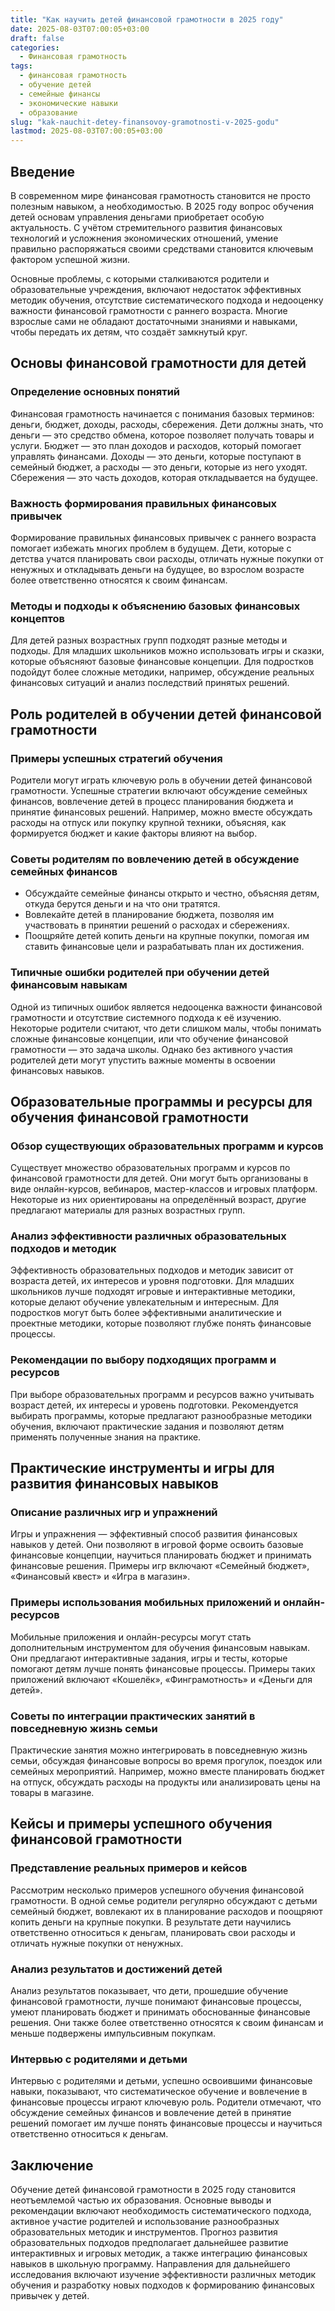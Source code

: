 ```yaml
---
title: "Как научить детей финансовой грамотности в 2025 году"
date: 2025-08-03T07:00:05+03:00
draft: false
categories:
  - Финансовая грамотность
tags:
  - финансовая грамотность
  - обучение детей
  - семейные финансы
  - экономические навыки
  - образование
slug: "kak-nauchit-detey-finansovoy-gramotnosti-v-2025-godu"
lastmod: 2025-08-03T07:00:05+03:00
---
```


## Введение

В современном мире финансовая грамотность становится не просто полезным навыком, а необходимостью. В 2025 году вопрос обучения детей основам управления деньгами приобретает особую актуальность. С учётом стремительного развития финансовых технологий и усложнения экономических отношений, умение правильно распоряжаться своими средствами становится ключевым фактором успешной жизни.

Основные проблемы, с которыми сталкиваются родители и образовательные учреждения, включают недостаток эффективных методик обучения, отсутствие систематического подхода и недооценку важности финансовой грамотности с раннего возраста. Многие взрослые сами не обладают достаточными знаниями и навыками, чтобы передать их детям, что создаёт замкнутый круг.

## Основы финансовой грамотности для детей

### Определение основных понятий

Финансовая грамотность начинается с понимания базовых терминов: деньги, бюджет, доходы, расходы, сбережения. Дети должны знать, что деньги — это средство обмена, которое позволяет получать товары и услуги. Бюджет — это план доходов и расходов, который помогает управлять финансами. Доходы — это деньги, которые поступают в семейный бюджет, а расходы — это деньги, которые из него уходят. Сбережения — это часть доходов, которая откладывается на будущее.

### Важность формирования правильных финансовых привычек

Формирование правильных финансовых привычек с раннего возраста помогает избежать многих проблем в будущем. Дети, которые с детства учатся планировать свои расходы, отличать нужные покупки от ненужных и откладывать деньги на будущее, во взрослом возрасте более ответственно относятся к своим финансам.

### Методы и подходы к объяснению базовых финансовых концептов

Для детей разных возрастных групп подходят разные методы и подходы. Для младших школьников можно использовать игры и сказки, которые объясняют базовые финансовые концепции. Для подростков подойдут более сложные методики, например, обсуждение реальных финансовых ситуаций и анализ последствий принятых решений.

## Роль родителей в обучении детей финансовой грамотности

### Примеры успешных стратегий обучения

Родители могут играть ключевую роль в обучении детей финансовой грамотности. Успешные стратегии включают обсуждение семейных финансов, вовлечение детей в процесс планирования бюджета и принятие финансовых решений. Например, можно вместе обсуждать расходы на отпуск или покупку крупной техники, объясняя, как формируется бюджет и какие факторы влияют на выбор.

### Советы родителям по вовлечению детей в обсуждение семейных финансов

- Обсуждайте семейные финансы открыто и честно, объясняя детям, откуда берутся деньги и на что они тратятся.
- Вовлекайте детей в планирование бюджета, позволяя им участвовать в принятии решений о расходах и сбережениях.
- Поощряйте детей копить деньги на крупные покупки, помогая им ставить финансовые цели и разрабатывать план их достижения.

### Типичные ошибки родителей при обучении детей финансовым навыкам

Одной из типичных ошибок является недооценка важности финансовой грамотности и отсутствие системного подхода к её изучению. Некоторые родители считают, что дети слишком малы, чтобы понимать сложные финансовые концепции, или что обучение финансовой грамотности — это задача школы. Однако без активного участия родителей дети могут упустить важные моменты в освоении финансовых навыков.

## Образовательные программы и ресурсы для обучения финансовой грамотности

### Обзор существующих образовательных программ и курсов

Существует множество образовательных программ и курсов по финансовой грамотности для детей. Они могут быть организованы в виде онлайн-курсов, вебинаров, мастер-классов и игровых платформ. Некоторые из них ориентированы на определённый возраст, другие предлагают материалы для разных возрастных групп.

### Анализ эффективности различных образовательных подходов и методик

Эффективность образовательных подходов и методик зависит от возраста детей, их интересов и уровня подготовки. Для младших школьников лучше подходят игровые и интерактивные методики, которые делают обучение увлекательным и интересным. Для подростков могут быть более эффективными аналитические и проектные методики, которые позволяют глубже понять финансовые процессы.

### Рекомендации по выбору подходящих программ и ресурсов

При выборе образовательных программ и ресурсов важно учитывать возраст детей, их интересы и уровень подготовки. Рекомендуется выбирать программы, которые предлагают разнообразные методики обучения, включают практические задания и позволяют детям применять полученные знания на практике.

## Практические инструменты и игры для развития финансовых навыков

### Описание различных игр и упражнений

Игры и упражнения — эффективный способ развития финансовых навыков у детей. Они позволяют в игровой форме освоить базовые финансовые концепции, научиться планировать бюджет и принимать финансовые решения. Примеры игр включают «Семейный бюджет», «Финансовый квест» и «Игра в магазин».

### Примеры использования мобильных приложений и онлайн-ресурсов

Мобильные приложения и онлайн-ресурсы могут стать дополнительным инструментом для обучения финансовым навыкам. Они предлагают интерактивные задания, игры и тесты, которые помогают детям лучше понять финансовые процессы. Примеры таких приложений включают «Кошелёк», «Финграмотность» и «Деньги для детей».

### Советы по интеграции практических занятий в повседневную жизнь семьи

Практические занятия можно интегрировать в повседневную жизнь семьи, обсуждая финансовые вопросы во время прогулок, поездок или семейных мероприятий. Например, можно вместе планировать бюджет на отпуск, обсуждать расходы на продукты или анализировать цены на товары в магазине.

## Кейсы и примеры успешного обучения финансовой грамотности

### Представление реальных примеров и кейсов

Рассмотрим несколько примеров успешного обучения финансовой грамотности. В одной семье родители регулярно обсуждают с детьми семейный бюджет, вовлекают их в планирование расходов и поощряют копить деньги на крупные покупки. В результате дети научились ответственно относиться к деньгам, планировать свои расходы и отличать нужные покупки от ненужных.

### Анализ результатов и достижений детей

Анализ результатов показывает, что дети, прошедшие обучение финансовой грамотности, лучше понимают финансовые процессы, умеют планировать бюджет и принимать обоснованные финансовые решения. Они также более ответственно относятся к своим финансам и меньше подвержены импульсивным покупкам.

### Интервью с родителями и детьми

Интервью с родителями и детьми, успешно освоившими финансовые навыки, показывают, что систематическое обучение и вовлечение в финансовые процессы играют ключевую роль. Родители отмечают, что обсуждение семейных финансов и вовлечение детей в принятие решений помогает им лучше понять финансовые процессы и научиться ответственно относиться к деньгам.

## Заключение

Обучение детей финансовой грамотности в 2025 году становится неотъемлемой частью их образования. Основные выводы и рекомендации включают необходимость систематического подхода, активное участие родителей и использование разнообразных образовательных методик и инструментов. Прогноз развития образовательных подходов предполагает дальнейшее развитие интерактивных и игровых методик, а также интеграцию финансовых навыков в школьную программу. Направления для дальнейшего исследования включают изучение эффективности различных методик обучения и разработку новых подходов к формированию финансовых привычек у детей.
